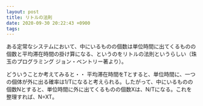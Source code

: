 ```yaml
---
layout: post
title: リトルの法則
date: 2020-09-30 20:22:43 +0900
tags:
---
```

ある定常なシステムにおいて、中にいるものの個数は単位時間に出てくるものの個数と平均滞在時間の掛け算になる、というのをリトルの法則というらしい（珠玉のプログラミング ジョン・ベントリー著より）。

どういうことか考えてみると・・
平均滞在時間をTとすると、単位時間に、一つの個体が外に出る確率は1/Tになると考えられる。したがって、中にいるものの個数Nとすると、単位時間に外に出てくるものの個数Xは、N/Tになる。これを整理すれば、N=XT。
